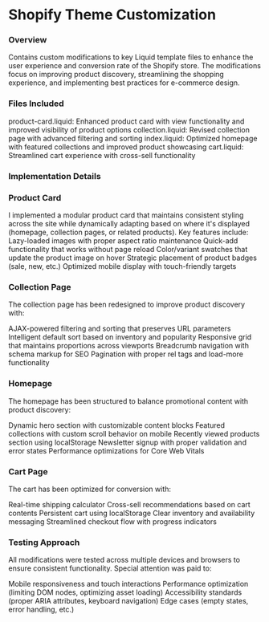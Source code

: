# Shopify Theme Customization
<h3>Overview</h3>
Contains custom modifications to key Liquid template files to enhance the user experience and conversion rate of the Shopify store. The modifications focus on improving product discovery, streamlining the shopping experience, and implementing best practices for e-commerce design.

<h3>Files Included</h3>
product-card.liquid: Enhanced product card with view functionality and improved visibility of product options
collection.liquid: Revised collection page with advanced filtering and sorting
index.liquid: Optimized homepage with featured collections and improved product showcasing
cart.liquid: Streamlined cart experience with cross-sell functionality

<h3>Implementation Details</h3>
<h3>Product Card </h3>
I implemented a modular product card that maintains consistent styling across the site while dynamically adapting based on where it's displayed (homepage, collection pages, or related products). Key features include:
Lazy-loaded images with proper aspect ratio maintenance
Quick-add functionality that works without page reload
Color/variant swatches that update the product image on hover
Strategic placement of product badges (sale, new, etc.)
Optimized mobile display with touch-friendly targets

<h3>Collection Page</h3>
The collection page has been redesigned to improve product discovery with:

AJAX-powered filtering and sorting that preserves URL parameters
Intelligent default sort based on inventory and popularity
Responsive grid that maintains proportions across viewports
Breadcrumb navigation with schema markup for SEO
Pagination with proper rel tags and load-more functionality

<h3>Homepage</h3>
The homepage has been structured to balance promotional content with product discovery:

Dynamic hero section with customizable content blocks
Featured collections with custom scroll behavior on mobile
Recently viewed products section using localStorage
Newsletter signup with proper validation and error states
Performance optimizations for Core Web Vitals

<h3>Cart Page</h3>
The cart has been optimized for conversion with:

Real-time shipping calculator
Cross-sell recommendations based on cart contents
Persistent cart using localStorage
Clear inventory and availability messaging
Streamlined checkout flow with progress indicators

<h3>Testing Approach</h3>
All modifications were tested across multiple devices and browsers to ensure consistent functionality. Special attention was paid to:

Mobile responsiveness and touch interactions
Performance optimization (limiting DOM nodes, optimizing asset loading)
Accessibility standards (proper ARIA attributes, keyboard navigation)
Edge cases (empty states, error handling, etc.)

